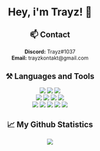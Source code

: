 <div align="center">
<h1>Hey, i'm Trayz! 👋</h1>
<h2>📫 Contact</h2>
  <b>Discord:</b> Trayz#1037<br>
  <b>Email:</b> trayzkontakt@gmail.com<br>

<h2>⚒ Languages and Tools</h2>
  <img src="https://img.shields.io/badge/Mongodb-black?style=flat&logo=mongodb">
  <img src="https://img.shields.io/badge/Redis-black?style=flat&logo=redis">
  <img src="https://img.shields.io/badge/Mysql-black?style=flat&logo=mysql"><br>
  <img src="https://img.shields.io/badge/-Java-black?style=flat&logo=java">
  <img src="https://img.shields.io/badge/-HTML-black?style=flat&logo=HTML5">
  <img src="https://img.shields.io/badge/-Css-black">
  <img src="https://img.shields.io/badge/-C++-black"><br>
  <img src="https://img.shields.io/badge/InteliJ%20idea-black?style=flat&logo=intellij-idea">
  <img src="https://img.shields.io/badge/-Visual%20Studio%20Code-black?style=flat&logo=visual-studio-code">
  <img src="https://img.shields.io/badge/-Visual%20Studio-black?style=flat&logo=visual-studio">
  <img src="https://img.shields.io/badge/-Github-black?style=flat&logo=github">
  <img src="https://img.shields.io/badge/Git-black?style=flat&logo=git">
<h2>📈 My Github Statistics</h2>
    <p >
        <img src="https://github-readme-stats.vercel.app/api?username=Trayzik&show_icons=true&theme=tokyonight">
    </p>
</div>
